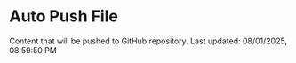 # Auto Push File

Content that will be pushed to GitHub repository.
Last updated: 08/01/2025, 08:59:50 PM